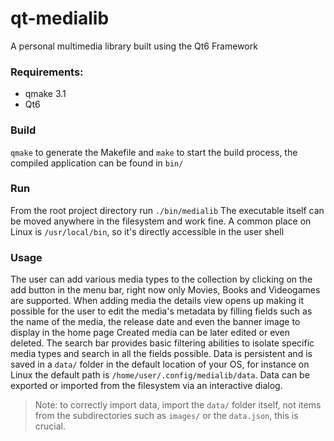 # qt-medialib
A personal multimedia library built using the Qt6 Framework

### Requirements:
- qmake 3.1
- Qt6

### Build
`qmake` to generate the Makefile and `make` to start the build process, the compiled application can be found in `bin/`

### Run
From the root project directory run `./bin/medialib`
The executable itself can be moved anywhere in the filesystem and work fine.
A common place on Linux is `/usr/local/bin`, so it's directly accessible in the user shell

### Usage
The user can add various media types to the collection by clicking on the add button in the menu bar, right now only Movies, Books and Videogames are supported.
When adding media the details view opens up making it possible for the user to edit the media's metadata by filling fields such as the name of the media, the release date and even the banner image to display in the home page
Created media can be later edited or even deleted.
The search bar provides basic filtering abilities to isolate specific media types and search in all the fields possible.
Data is persistent and is saved in a `data/` folder in the default location of your OS, for instance on Linux the default path is `/home/user/.config/medialib/data`.
Data can be exported or imported from the filesystem via an interactive dialog.
> Note: to correctly import data, import the `data/` folder itself, not items from the subdirectories such as `images/` or the `data.json`, this is crucial.
